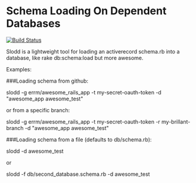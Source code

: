 Schema Loading On Dependent Databases
=====================================

[![Build Status](https://travis-ci.org/errm/slodd.png?branch=v0.1.0)](https://travis-ci.org/errm/slodd)

Slodd is a lightweight tool for loading an activerecord schema.rb into a database, like rake db:schema:load but more awesome.

Examples:

###Loading schema from github:

slodd -g errm/awesome_rails_app -t my-secret-oauth-token -d "awesome_app awesome_test"

or from a specific branch:

slodd -g errm/awesome_rails_app -t my-secret-oauth-token -r my-brillant-branch -d "awesome_app awesome_test"

###Loading schema from a file (defaults to db/schema.rb):

slodd -d awesome_test

or

slodd -f db/second_database.schema.rb -d awesome_test
